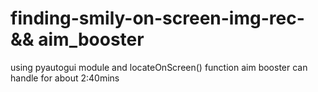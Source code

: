 # finding-smily-on-screen-img-rec-&& aim_booster
using pyautogui module
and locateOnScreen()
function
aim booster can  handle for about 2:40mins

